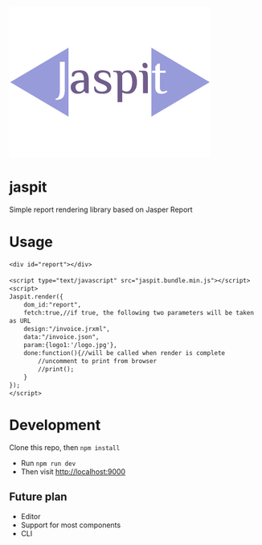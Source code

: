 ![logo](public/logo.jpg)
# jaspit
Simple report rendering library based on Jasper Report

# Usage
```
<div id="report"></div>

<script type="text/javascript" src="jaspit.bundle.min.js"></script>
<script>
Jaspit.render({
	dom_id:"report",
	fetch:true,//if true, the following two parameters will be taken as URL
	design:"/invoice.jrxml",
	data:"/invoice.json",
	param:{logo1:'/logo.jpg'},
	done:function(){//will be called when render is complete
		//uncomment to print from browser
		//print();
	}
});
</script>
```

# Development
Clone this repo, then `npm install`
- Run `npm run dev`
- Then visit [http://localhost:9000](http://localhost:9000/)

## Future plan

- Editor
- Support for most components
- CLI
